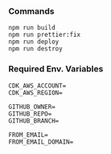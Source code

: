 ### Commands

```
npm run build
npm run prettier:fix
npm run deploy
npm run destroy
```

### Required Env. Variables

```
CDK_AWS_ACCOUNT=
CDK_AWS_REGION=

GITHUB_OWNER=
GITHUB_REPO=
GITHUB_BRANCH=

FROM_EMAIL=
FROM_EMAIL_DOMAIN=
```
